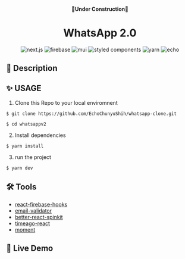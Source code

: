 <h4 align="center">🚧Under Construction🚧</h3>

<h1 align="center"> WhatsApp 2.0
</h1>

<div align="center">
<img alt="next.js" src="https://img.shields.io/badge/Next.js-000?&logo=nextdotjs"/>  
<img alt='firebase' src='https://img.shields.io/badge/Firebase-blue?&logo=firebase'/>
<img alt='mui' src='https://img.shields.io/badge/Material%20UI-white?&logo=mui' />
<img alt="styled components" src="https://img.shields.io/badge/Styled%20Components-000?&color=DB7093&logo=styledcomponents&logoColor=white"/>
<img alt="yarn" src="https://img.shields.io/badge/Yarn-white?logo=yarn&color=blue&logoColor=white"/>
<img alt="echo" src="https://img.shields.io/badge/Made%20by-Echo-E6E6FA"/>
   

</div>





## 📄 Description



## ✨ USAGE

1. Clone this Repo to your local enviromnent

```
$ git clone https://github.com/EchoChunyuShih/whatsapp-clone.git

$ cd whatsappv2
```

2. Install dependencies

```
$ yarn install
```

3. run the project

```
$ yarn dev
```
## 🛠 Tools


- [react-firebase-hooks](https://github.com/csfrequency/react-firebase-hooks)
- [email-validator](https://github.com/manishsaraan/email-validator)
- [better-react-spinkit](https://github.com/bentatum/better-react-spinkit)
- [timeago-react](https://github.com/hustcc/timeago-react)
- [moment](https://momentjs.com/)

## 🥳 Live Demo



<p>
   <!-- <a href="https://calculator-green-six.vercel.app/"><img alt="" src="https://img.shields.io/badge/Live%20on%20Vercel-000000?style=for-the-badge&logo=vercel&logoColor=white"></a>   -->
</p>
